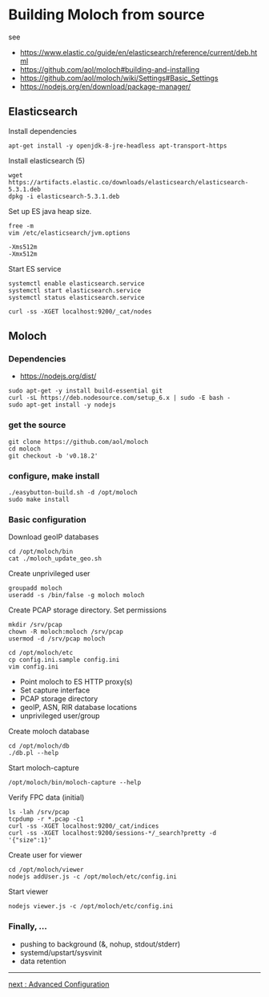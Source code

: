 # Building Moloch from source

see
* https://www.elastic.co/guide/en/elasticsearch/reference/current/deb.html
* https://github.com/aol/moloch#building-and-installing
* https://github.com/aol/moloch/wiki/Settings#Basic_Settings
* https://nodejs.org/en/download/package-manager/

## Elasticsearch

Install dependencies

```
apt-get install -y openjdk-8-jre-headless apt-transport-https
```

Install elasticsearch (5)

```
wget https://artifacts.elastic.co/downloads/elasticsearch/elasticsearch-5.3.1.deb
dpkg -i elasticsearch-5.3.1.deb
```

Set up ES java heap size.

```
free -m
vim /etc/elasticsearch/jvm.options
```

```
-Xms512m
-Xmx512m
```

Start ES service

```
systemctl enable elasticsearch.service
systemctl start elasticsearch.service
systemctl status elasticsearch.service
```

```
curl -ss -XGET localhost:9200/_cat/nodes
```

## Moloch

### Dependencies

* https://nodejs.org/dist/

```
sudo apt-get -y install build-essential git
curl -sL https://deb.nodesource.com/setup_6.x | sudo -E bash -
sudo apt-get install -y nodejs
```

### get the source
```
git clone https://github.com/aol/moloch
cd moloch
git checkout -b 'v0.18.2'
```

### configure, make install

```
./easybutton-build.sh -d /opt/moloch
sudo make install
```

### Basic configuration

Download geoIP databases

```
cd /opt/moloch/bin
cat ./moloch_update_geo.sh
```

Create unprivileged user

```
groupadd moloch
useradd -s /bin/false -g moloch moloch
```

Create PCAP storage directory. Set permissions

```
mkdir /srv/pcap
chown -R moloch:moloch /srv/pcap
usermod -d /srv/pcap moloch
```

```
cd /opt/moloch/etc
cp config.ini.sample config.ini
vim config.ini
```

* Point moloch to ES HTTP proxy(s)
* Set capture interface
* PCAP storage directory
* geoIP, ASN, RIR database locations
* unprivileged user/group

Create moloch database

```
cd /opt/moloch/db
./db.pl --help
```

Start moloch-capture

```
/opt/moloch/bin/moloch-capture --help
```

Verify FPC data (initial)

```
ls -lah /srv/pcap
tcpdump -r *.pcap -c1
curl -ss -XGET localhost:9200/_cat/indices
curl -ss -XGET localhost:9200/sessions-*/_search?pretty -d '{"size":1}'
```

Create user for viewer

```
cd /opt/moloch/viewer
nodejs addUser.js -c /opt/moloch/etc/config.ini
```

Start viewer

```
nodejs viewer.js -c /opt/moloch/etc/config.ini
```

### Finally, ...

* pushing to background (&, nohup, stdout/stderr)
* systemd/upstart/sysvinit
* data retention

---
[next : Advanced Configuration](/Moloch/config.md)
